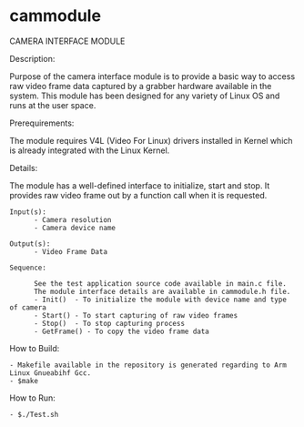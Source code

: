 cammodule
=========

CAMERA INTERFACE MODULE

Description: 

Purpose of the camera interface module is to provide a basic way to access raw video frame data captured by a grabber hardware available in the system. This module has been designed for any variety of Linux OS and runs at the user space.

Prerequirements:

The module requires V4L (Video For Linux) drivers installed in Kernel which is already integrated with the Linux Kernel.

Details:

The module has a well-defined interface to initialize, start and stop. It provides raw video frame out by a function call when it is requested.

    Input(s):
          - Camera resolution
          - Camera device name

    Output(s):
          - Video Frame Data

    Sequence:

          See the test application source code available in main.c file.
          The module interface details are available in cammodule.h file.
          - Init() 	- To initialize the module with device name and type of camera
          - Start() - To start capturing of raw video frames
          - Stop()	- To stop capturing process
          - GetFrame() - To copy the video frame data


How to Build:

    - Makefile available in the repository is generated regarding to Arm Linux Gnueabihf Gcc.
    - $make 


How to Run:

    - $./Test.sh

